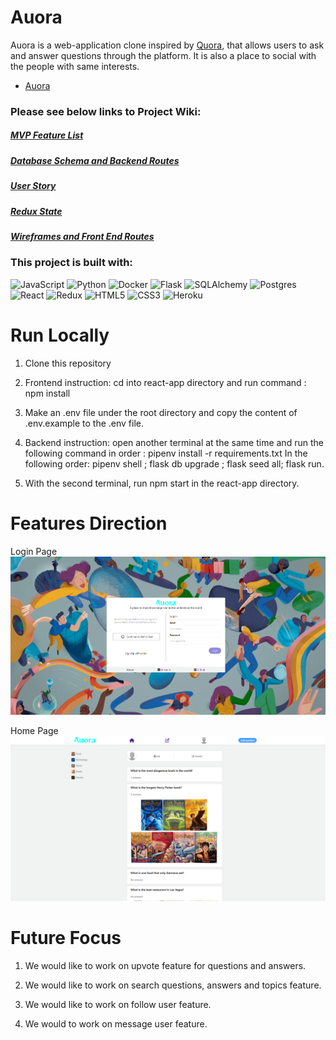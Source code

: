# Auora

Auora is a web-application clone inspired by [Quora](https://www.quora.com/), that allows users to ask and answer questions through the platform. It is also a place to social with the people with same interests.

* [Auora](https://auora.herokuapp.com/)

### Please see below links to Project Wiki:

##### [MVP Feature List](https://github.com/jakeye25/Auora/wiki/MVP-Feature-List)
##### [Database Schema and Backend Routes](https://github.com/jakeye25/Auora/wiki/Database-Schema-and-Backend-Routes)
##### [User Story](https://github.com/jakeye25/Auora/wiki/User-Story)
##### [Redux State](https://github.com/jakeye25/Auora/wiki/Redux-State)
##### [Wireframes and Front End Routes](https://github.com/jakeye25/Auora/wiki/Wireframes-and-Front-End-Routes)



### This project is built with:

![JavaScript](https://img.shields.io/badge/javascript-%23323330.svg?style=for-the-badge&logo=javascript&logoColor=%23F7DF1E)
![Python](https://img.shields.io/badge/python-3670A0?style=for-the-badge&logo=python&logoColor=ffdd54)
![Docker](https://img.shields.io/badge/docker-%230db7ed.svg?style=for-the-badge&logo=docker&logoColor=white)
![Flask](https://img.shields.io/badge/flask-%23000.svg?style=for-the-badge&logo=flask&logoColor=white)
![SQLAlchemy](https://img.shields.io/badge/-SQLAlchemy-orange?style=for-the-badge)
![Postgres](https://img.shields.io/badge/postgres-%23316192.svg?style=for-the-badge&logo=postgresql&logoColor=white)
![React](https://img.shields.io/badge/react-%2320232a.svg?style=for-the-badge&logo=react&logoColor=%2361DAFB)
![Redux](https://img.shields.io/badge/redux-%23593d88.svg?style=for-the-badge&logo=redux&logoColor=white)
![HTML5](https://img.shields.io/badge/html5-%23E34F26.svg?style=for-the-badge&logo=html5&logoColor=white)
![CSS3](https://img.shields.io/badge/css3-%231572B6.svg?style=for-the-badge&logo=css3&logoColor=white)
![Heroku](https://img.shields.io/badge/heroku-%23430098.svg?style=for-the-badge&logo=heroku&logoColor=white)

# Run Locally
  1) Clone this repository
  2) Frontend instruction: cd into react-app directory
     and run command : npm install
  3) Make an .env file under the root directory and copy the content of
     .env.example to the .env file.

  4) Backend instruction: open another terminal at the same time and run the
     following command in order :
     pipenv install -r requirements.txt
     In the following order:
     pipenv shell ; flask db upgrade ; flask seed all; flask run.
  5) With the second terminal, run npm start in the react-app directory.


# Features Direction

Login Page
<img src="./react-app/public/FeatureImages/Login_Page.PNG" />

Home Page
<img src="./react-app/public/FeatureImages/Home_Page.PNG" />


# Future Focus
  1. We would like to work on upvote feature for questions and answers.

  2. We would like to work on search questions, answers and topics feature.

  3. We would like to work on follow user feature.

  4. We would to work on message user feature.
